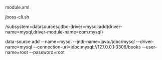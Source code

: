 module.xml

<?xml version="1.0" ?>
<module xmlns="urn:jboss:module:1.1" name="com.mysql">
  <resources>
    <resource-root path="mysql-connector-java-8.0.26.jar"/>
  </resources>
  <dependencies>
    <module name="javaee.api"/>
    <module name="sun.jdk"/>
    <module name="ibm.jdk"/>
    <module name="javax.api"/>
    <module name="javax.transaction.api"/>
  </dependencies>
</module>





jboss-cli.sh

/subsystem=datasources/jdbc-driver=mysql:add(driver-name=mysql,driver-module-name=com.mysql)

data-source add --name=mysql --jndi-name=java:/jdbc/mysql --driver-name=mysql --connection-url=jdbc:mysql://127.0.0.1:3306/books --user-name=root --password=root
